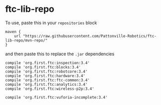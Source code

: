# ftc-lib-repo

To use, paste this in your `repositories` block
```Gradle
maven {
    url "https://raw.githubusercontent.com/Pattonville-Robotics/ftc-lib-repo/mvn-repo/"
}
```
and then paste this to replace the `.jar` dependencies
```Gradle
compile 'org.first.ftc:inspection:3.4'
compile 'org.first.ftc:blocks:3.4'
compile 'org.first.ftc:robotcore:3.4'
compile 'org.first.ftc:hardware:3.4'
compile 'org.first.ftc:ftc-common:3.4'
compile 'org.first.ftc:analytics:3.4'
compile 'org.first.ftc:wireless-p2p:3.4'

compile 'org.first.ftc:vuforia-incomplete:3.4'
```
